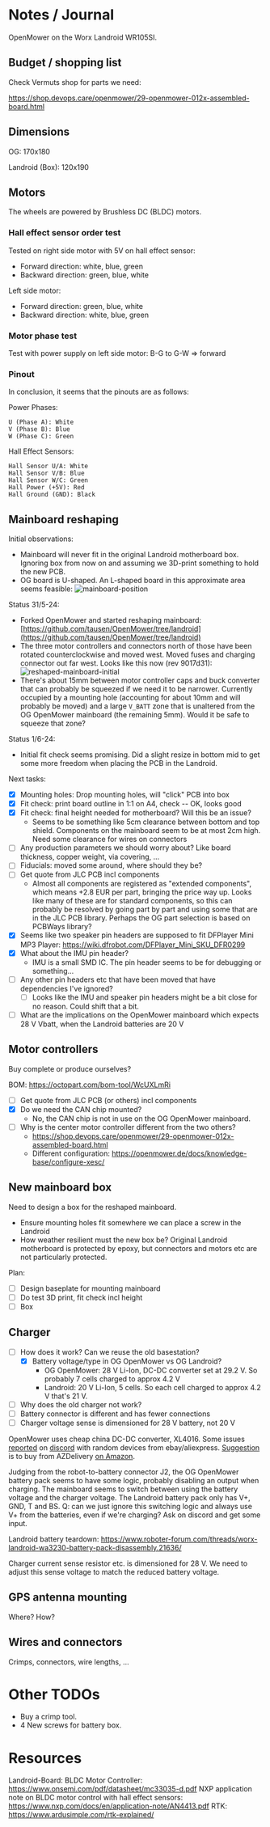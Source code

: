 # Notes / Journal

OpenMower on the Worx Landroid WR105SI.

## Budget / shopping list

Check Vermuts shop for parts we need:

https://shop.devops.care/openmower/29-openmower-012x-assembled-board.html

## Dimensions
OG: 170x180

Landroid (Box): 120x190

## Motors

The wheels are powered by Brushless DC (BLDC) motors. 

### Hall effect sensor order test

Tested on right side motor with 5V on hall effect sensor:

- Forward direction: white, blue, green
- Backward direction: green, blue, white

Left side motor: 

- Forward direction: green, blue, white
- Backward direction: white, blue, green

### Motor phase test

Test with power supply on left side motor: B-G to G-W => forward

### Pinout

In conclusion, it seems that the pinouts are as follows:

Power Phases:

    U (Phase A): White
    V (Phase B): Blue
    W (Phase C): Green

Hall Effect Sensors:

    Hall Sensor U/A: White
    Hall Sensor V/B: Blue
    Hall Sensor W/C: Green
    Hall Power (+5V): Red
    Hall Ground (GND): Black

## Mainboard reshaping

Initial observations:

- Mainboard will never fit in the original Landroid motherboard box. Ignoring box from now on and assuming we 3D-print something to hold the new PCB.
- OG board is U-shaped. An L-shaped board in this approximate area seems feasible:
  ![mainboard-position](photos/mainboard-position.jpg)

Status 31/5-24:

- Forked OpenMower and started reshaping mainboard: [https://github.com/tausen/OpenMower/tree/landroid](https://github.com/tausen/OpenMower/tree/landroid)
- The three motor controllers and connectors north of those have been rotated counterclockwise and moved west. Moved fuses and charging connector out far west. Looks like this now (rev 9017d31):
  ![reshaped-mainboard-initial](photos/reshaped-mainboard-initial.png)
- There's about 15mm between motor controller caps and buck converter that can probably be squeezed if we need it to be narrower. Currently occupied by a mounting hole (accounting for about 10mm and will probably be moved) and a large `V_BATT` zone that is unaltered from the OG OpenMower mainboard (the remaining 5mm). Would it be safe to squeeze that zone?

Status 1/6-24:

- Initial fit check seems promising. Did a slight resize in bottom mid to get some more freedom when placing the PCB in the Landroid.

Next tasks:

- [x] Mounting holes: Drop mounting holes, will "click" PCB into box
- [x] Fit check: print board outline in 1:1 on A4, check -- OK, looks good
- [x] Fit check: final height needed for motherboard? Will this be an issue?
  - Seems to be something like 5cm clearance between bottom and top shield. Components on the mainboard seem to be at most 2cm high. Need some clearance for wires on connectors
- [ ] Any production parameters we should worry about? Like board thickness, copper weight, via covering, ...
- [ ] Fiducials: moved some around, where should they be?
- [ ] Get quote from JLC PCB incl components
  - Almost all components are registered as "extended components", which means +2.8 EUR per part, bringing the price way up. Looks like many of these are for standard components, so this can probably be resolved by going part by part and using some that are in the JLC PCB library. Perhaps the OG part selection is based on PCBWays library?
- [x] Seems like two speaker pin headers are supposed to fit DFPlayer Mini MP3 Player: https://wiki.dfrobot.com/DFPlayer_Mini_SKU_DFR0299
- [x] What about the IMU pin header?
  - IMU is a small SMD IC. The pin header seems to be for debugging or something...
- [ ] Any other pin headers etc that have been moved that have dependencies I've ignored?
  - [ ] Looks like the IMU and speaker pin headers might be a bit close for no reason. Could shift that a bit.
- [ ] What are the implications on the OpenMower mainboard which expects 28 V Vbatt, when the Landroid batteries are 20 V

## Motor controllers

Buy complete or produce ourselves?

BOM: https://octopart.com/bom-tool/WcUXLmRi

- [ ] Get quote from JLC PCB (or others) incl components
- [x] Do we need the CAN chip mounted?
  - No, the CAN chip is not in use on the OG OpenMower mainboard.
- [ ] Why is the center motor controller different from the two others?
  - https://shop.devops.care/openmower/29-openmower-012x-assembled-board.html
  - Different configuration: https://openmower.de/docs/knowledge-base/configure-xesc/

## New mainboard box

Need to design a box for the reshaped mainboard.

- Ensure mounting holes fit somewhere we can place a screw in the Landroid
- How weather resilient must the new box be? Original Landroid motherboard is protected by epoxy, but connectors and motors etc are not particularly protected.

Plan:

- [ ] Design baseplate for mounting mainboard
- [ ] Do test 3D print, fit check incl height
- [ ] Box

## Charger

- [ ] How does it work? Can we reuse the old basestation?
  - [x] Battery voltage/type in OG OpenMower vs OG Landroid?
    - OG OpenMower: 28 V Li-Ion, DC-DC converter set at 29.2 V. So probably 7 cells charged to approx 4.2 V
    - Landroid: 20 V Li-Ion, 5 cells. So each cell charged to approx 4.2 V that's 21 V. 
- [ ] Why does the old charger not work?
- [ ] Battery connector is different and has fewer connections
- [ ] Charger voltage sense is dimensioned for 28 V battery, not 20 V

OpenMower uses cheap china DC-DC converter, XL4016. Some issues [reported](https://discord.com/channels/958476543846412329/961803746399101008/1209589195589423214) on [discord](https://discord.com/channels/958476543846412329/961803746399101008/1250042767137308784) with random devices from ebay/aliexpress. [Suggestion](https://discord.com/channels/958476543846412329/961803746399101008/1250706216867332207) is to buy from AZDelivery [on Amazon](https://www.amazon.de/gp/aw/d/B086W79QQ8).

Judging from the robot-to-battery connector J2, the OG OpenMower battery pack seems to have some logic, probably disabling an output when charging. The mainboard seems to switch between using the battery voltage and the charger voltage. The Landroid battery pack only has V+, GND, T and BS. Q: can we just ignore this switching logic and always use V+ from the batteries, even if we're charging? Ask on discord and get some input.

Landroid battery teardown: https://www.roboter-forum.com/threads/worx-landroid-wa3230-battery-pack-disassembly.21636/

Charger current sense resistor etc. is dimensioned for 28 V. We need to adjust this sense voltage to match the reduced battery voltage.

## GPS antenna mounting

Where? How?

## Wires and connectors

Crimps, connectors, wire lengths, ...

# Other TODOs

- Buy a crimp tool.
- 4 New screws for battery box.

# Resources
Landroid-Board: BLDC Motor Controller: https://www.onsemi.com/pdf/datasheet/mc33035-d.pdf
NXP application note on BLDC motor control with hall effect sensors: https://www.nxp.com/docs/en/application-note/AN4413.pdf
RTK: https://www.ardusimple.com/rtk-explained/
